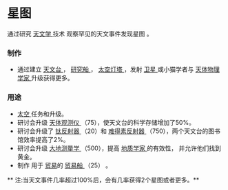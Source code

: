 # 星图
<p>
    通过研究
  <a href="?file=001-猫咪百科/03-科学/01-科学#天文学">
      天文学
  </a>
    技术
    观察罕见的天文事件发现星图
    。
</p>

### 制作
<ul>
    <li>
        通过建立
      <a href="#Buildings#Observatory">
          天文台
      </a>
        ，
      <a href="#Space#Research_Vessel">
          研究船
      </a>
        ，
      <a href="#Space#Space_Beacon">
          太空灯塔
      </a>
        ，发射
      <a href="?file=001-猫咪百科/07-空间/03-轨道#卫星">
          卫星
      </a>
        或小猫学者与
      <a href="#workshop#Astrophysicists">
          天体物理学家
      </a>
        升级获得更多。
    </li>
  </ul>

### 用途
<ul>
    <li>
      <a href="#Space">
          太空
      </a>
        任务和升级。
    </li>
    <li>
        研讨会升级
      <a href="?file=001-猫咪百科/04-工坊/01-升级#天体观测仪">
          天体观测仪
      </a>
        （75），使天文台的科学存储增加了50%。
    </li>
    <li>
        研讨会升级了
      <a href="?file=001-猫咪百科/04-工坊/01-升级#钛反射器">
          钛反射器
      </a>
        （20）和
      <a href="#workshop#Unobtainium_Reflectors">
          难得素反射器
      </a>
        （750），两个天文台的图书馆效率提高了2%。
    </li>
    <li>
        研讨会升级
      <a href="#workshop#Geodesy">
          大地测量学
      </a>
        （500），提高
      <a href="#Jobs#Geologist">
          地质学家
      </a>
        的有效性，
        并允许他们找到黄金。
    </li>
    <li>
        制作
        用于
        <a href="?file=001-猫咪百科/05-贸易">
          贸易</a>的
      <a href="#workshop#Trade_Ship">
          贸易船
      </a>
        （25）
        。
    </li>
  </ul>
  ** 注:当天文事件几率超过100%后，会有几率获得2个星图或者更多。**